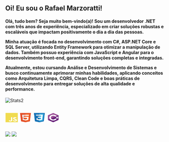 ## Oi! Eu sou o Rafael Marzoratti! 
<h4>Olá, tudo bem? Seja muito bem-vindo(a)! Sou um desenvolvedor .NET com três anos de experiência, especializado em criar soluções robustas e escaláveis que impactam positivamente o dia a dia das pessoas.

Minha atuação é focada no desenvolvimento com C#, ASP.NET Core e SQL Server, utilizando Entity Framework para otimizar a manipulação de dados. Também possuo experiência com JavaScript e Angular para o desenvolvimento front-end, garantindo soluções completas e integradas.

Atualmente, estou cursando Análise e Desenvolvimento de Sistemas e busco continuamente aprimorar minhas habilidades, aplicando conceitos como Arquitetura Limpa, CQRS, Clean Code e boas práticas de desenvolvimento para entregar soluções de alta qualidade e performance.
</h4> 

![Stats2](https://github-readme-stats.vercel.app/api/top-langs/?username=rafaelmarzoratti02&theme=dark&hide_border=false&include_all_commits=false&count_private=false&layout=compact)


<div style="display: inline_block"><br>
  <img align="center" alt="Rafa-Js" height="30" width="40" src="https://raw.githubusercontent.com/devicons/devicon/master/icons/javascript/javascript-plain.svg">
  <img align="center" alt="Rafa-HTML" height="30" width="40" src="https://raw.githubusercontent.com/devicons/devicon/master/icons/html5/html5-original.svg">
  <img align="center" alt="Rafa-CSS" height="30" width="40" src="https://raw.githubusercontent.com/devicons/devicon/master/icons/css3/css3-original.svg">
  <img align="center" alt="Rafa-Csharp" height="30" width="40" src="https://raw.githubusercontent.com/devicons/devicon/master/icons/csharp/csharp-original.svg">
</div>

##

<div> 
<a href = "mailto:rafaelmarzoratti02@gmail.com"><img src="https://img.shields.io/badge/-Gmail-%23333?style=for-the-badge&logo=gmail&logoColor=red" target="_blank"></a>
  <a href="https://www.linkedin.com/in/rafael-diaz-marzoratti-67219b1a6/" target="_blank"><img src="https://img.shields.io/badge/-LinkedIn-%230077B5?style=for-the-badge&logo=linkedin&logoColor=white" target="_blank"></a> 
 
</div>
